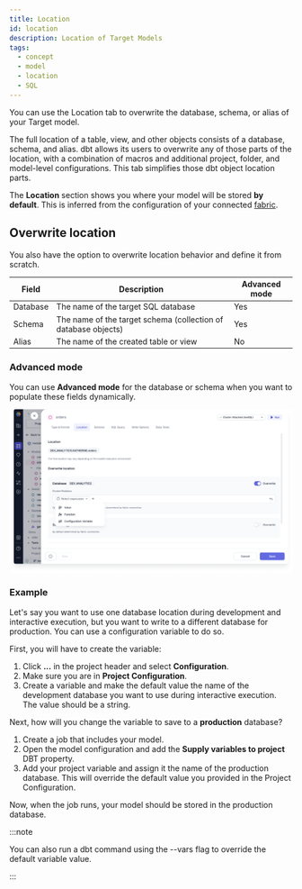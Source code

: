 ```yaml
---
title: Location
id: location
description: Location of Target Models
tags:
  - concept
  - model
  - location
  - SQL
---
```


You can use the Location tab to overwrite the database, schema, or alias of your Target model.

The full location of a table, view, and other objects consists of a database, schema, and alias. dbt allows its users to overwrite any of those parts of the location, with a combination of macros and additional project, folder, and model-level configurations. This tab simplifies those dbt object location parts.

The **Location** section shows you where your model will be stored **by default**. This is inferred from the configuration of your connected [fabric](docs/getting-started/concepts/fabrics.md).

## Overwrite location

You also have the option to overwrite location behavior and define it from scratch.

| Field    | Description                                                    | Advanced mode |
| -------- | -------------------------------------------------------------- | ------------- |
| Database | The name of the target SQL database                            | Yes           |
| Schema   | The name of the target schema (collection of database objects) | Yes           |
| Alias    | The name of the created table or view                          | No            |

### Advanced mode

You can use **Advanced mode** for the database or schema when you want to populate these fields dynamically.

![Location](img/location-overwrite.png)

### Example

Let's say you want to use one database location during development and interactive execution, but you want to write to a different database for production. You can use a configuration variable to do so.

First, you will have to create the variable:

1. Click **...** in the project header and select **Configuration**.
1. Make sure you are in **Project Configuration**.
1. Create a variable and make the default value the name of the development database you want to use during interactive execution. The value should be a string.

Next, how will you change the variable to save to a **production** database?

1. Create a job that includes your model.
1. Open the model configuration and add the **Supply variables to project** DBT property.
1. Add your project variable and assign it the name of the production database. This will override the default value you provided in the Project Configuration.

Now, when the job runs, your model should be stored in the production database.

:::note

You can also run a dbt command using the --vars flag to override the default variable value.

:::
